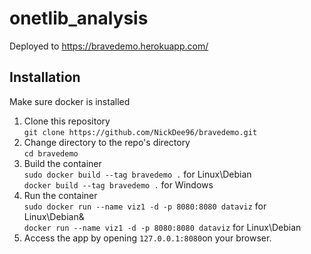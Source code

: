 # onetlib_analysis
Deployed to https://bravedemo.herokuapp.com/

## Installation
Make sure docker is installed

1. Clone this repository  
    `git clone https://github.com/NickDee96/bravedemo.git`  
2. Change directory to the repo's directory  
    `cd bravedemo`  
3. Build the container  
    `sudo docker build --tag bravedemo .` for Linux\Debian  
    `docker build --tag bravedemo .` for Windows  
4. Run the container  
    `sudo docker run --name viz1 -d -p 8080:8080 dataviz` for Linux\Debian&  
    `docker run --name viz1 -d -p 8080:8080 dataviz` for Linux\Debian  
5. Access the app by opening `127.0.0.1:8080`on your browser.